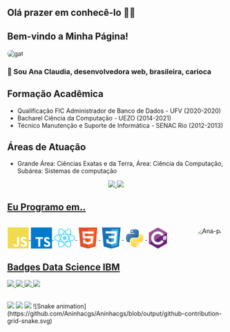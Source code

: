 ## Olá prazer em conhecê-lo 👋😄

## Bem-vindo a Minha Página!

 <img align="center" alt="gat" height="200" style="border-radius:50px;" src="https://user-images.githubusercontent.com/11504380/102703973-ba95d600-4254-11eb-9bf6-a4b81f513732.gif">



### 💬 Sou Ana Claudia, desenvolvedora web, brasileira, carioca

## Formação Acadêmica
- Qualificação FIC Administrador de Banco de Dados - UFV (2020-2020)
- Bacharel Ciência da Computação - UEZO (2014-2021)
- Técnico Manutenção e Suporte de Informática - SENAC Rio (2012-2013)


## Áreas de Atuação
- Grande Área: Ciências Exatas e da Terra, Área: Ciência da Computação, Subárea: Sistemas de computação


<div align="center">
  <a href="https://github.com/rafaballerini">
  <img height="180em" src="https://github-readme-stats.vercel.app/api?username=Aninhacgs&show_icons=true&theme=dracula&include_all_commits=true&count_private=true"/>
  <img height="180em" src="https://github-readme-stats.vercel.app/api/top-langs/?username=Aninhacgs&layout=compact&langs_count=7&theme=dracula"/>
</div>
  
## Eu Programo em..
  <div style="display: inline_block"><br>
  <img align="center" alt="Ana-Js" height="50" width="50" src="https://raw.githubusercontent.com/devicons/devicon/master/icons/javascript/javascript-plain.svg">
  <img align="center" alt="Ana-Ts" height="50" width="50" src="https://raw.githubusercontent.com/devicons/devicon/master/icons/typescript/typescript-plain.svg">
  <img align="center" alt="Ana-React" height="50" width="50" src="https://raw.githubusercontent.com/devicons/devicon/master/icons/react/react-original.svg">
  <img align="center" alt="Ana-HTML" height="50" width="50" src="https://raw.githubusercontent.com/devicons/devicon/master/icons/html5/html5-original.svg">
  <img align="center" alt="Ana-CSS" height="50" width="50" src="https://raw.githubusercontent.com/devicons/devicon/master/icons/css3/css3-original.svg">
  <img align="center" alt="Ana-Python" height="50" width="50" src="https://raw.githubusercontent.com/devicons/devicon/master/icons/python/python-original.svg">
  <img align="center" alt="Ana-Csharp" height="50" width="50" src="https://raw.githubusercontent.com/devicons/devicon/master/icons/csharp/csharp-original.svg">
  <img align="right" alt="Ana-pic" height="150" style="border-radius:50px;" src="https://c.tenor.com/kTiH6EwsvJQAAAAi/magic-harry-potter.gif">
  </di>

## Badges Data Science IBM
<img src="https://user-images.githubusercontent.com/11504380/106359518-1f335e80-62f2-11eb-8e0d-032f1a33b720.png" height="80" widght="80"> <img src="https://user-images.githubusercontent.com/11504380/106129720-44cc3680-613f-11eb-9790-42f86bf1caff.png" height="80" widght="80"> <img src="https://user-images.githubusercontent.com/11504380/125171368-425c1700-e18a-11eb-8a15-3768fbbaa067.png" height="80" widght="80"> <img src="https://user-images.githubusercontent.com/11504380/125171468-c7473080-e18a-11eb-942a-48ecc9dd03f6.png" height="80" widght="80">

<br>
  
<div> 
  <a href="https://br.linkedin.com/in/ana-claudia-gomes-souza" target="_blank"><img src="https://img.shields.io/badge/-LinkedIn-%230077B5?style=for-the-badge&logo=linkedin&logoColor=white" target="_blank"></a>
  <a href="https://codepen.io/AnaGomes" target="_blank"><img src="https://img.shields.io/badge/Codepen-000000?style=for-the-badge&logo=codepen&logoColor=white" target="_blank"></a>
 <a href="https://www.youracclaim.com/users/ana-claudia-gomes-souza.0d25e1a7/badges" target="_blank"><img src="https://info.credly.com/hs-fs/hubfs/Credly_Logo_Orange_10-Inch.png?width=3000&name=Credly_Logo_Orange_10-Inch.png" height="30" widght="40" target="_blank"></a>
  ![Snake animation](https://github.com/Aninhacgs/Aninhacgs/blob/output/github-contribution-grid-snake.svg)

  </div>
 







<!--
**Aninhacgs/Aninhacgs** is a ✨ _special_ ✨ repository because its `README.md` (this file) appears on your GitHub profile.

Here are some ideas to get you started:

- 🔭 I’m currently working on ...
- 🌱 I’m currently learning ...
- 👯 I’m looking to collaborate on ...
- 🤔 I’m looking for help with ...
- 💬 Ask me about ...
- 📫 How to reach me: ...
- 😄 Pronouns: ...
- ⚡ Fun fact: ...
-->

